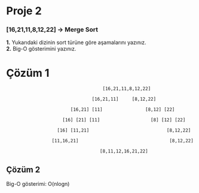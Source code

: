 # Proje 2
### [16,21,11,8,12,22] -> Merge Sort

**1.** Yukarıdaki dizinin sort türüne göre aşamalarını yazınız.  
**2.** Big-O gösterimini yazınız.
 
 # Çözüm 1
                                      
                                        [16,21,11,8,12,22]
 
                                    [16,21,11]     [8,12,22] 
  
                            [16,21] [11]                [8,12] [22]  
 
                         [16] [21] [11]                   [8] [12] [22]  
 
                       [16] [11,21]                             [8,12,22]
                                 
                     [11,16,21]                                  [8,12,22]  
 
                                       [8,11,12,16,21,22]
 
 ## Çözüm 2
 Big-O gösterimi: O(nlogn)

